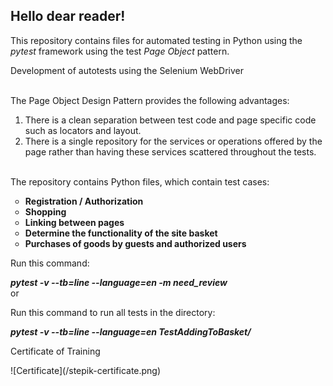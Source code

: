 <h2>Hello dear reader!</h2>

<p>This repository contains files for automated testing in Python using the <em>pytest</em> framework using the test <em>Page Object</em> pattern.
<br>
<p>Development of autotests using the Selenium WebDriver</p>
<br>
The Page Object Design Pattern provides the following advantages:
<ul>
<li style="list-style: decimal">There is a clean separation between test code and page specific code such as locators and layout.
<li style="list-style: decimal">There is a single repository for the services or operations offered by the page rather than having these services scattered throughout the tests.
</ul>
<br>
The repository contains Python files, which contain test cases:
<b>
<ul> 
<li style="list-style: circle">Registration / Authorization
<li style="list-style: circle">Shopping
<li style="list-style: circle">Linking between pages
<li style="list-style: circle">Determine the functionality of the site basket
<li style="list-style: circle">Purchases of goods by guests and authorized users</b>
</ul>

<p>Run this command:</p>
<em><b>pytest -v --tb=line --language=en -m need_review</em></b>
<br>or<br>
<p>Run this command to run all tests in the directory:</p>
<em><b>pytest -v --tb=line --language=en TestAddingToBasket/</em></b>

<p>Certificate of Training</p>
![Certificate](/stepik-certificate.png)